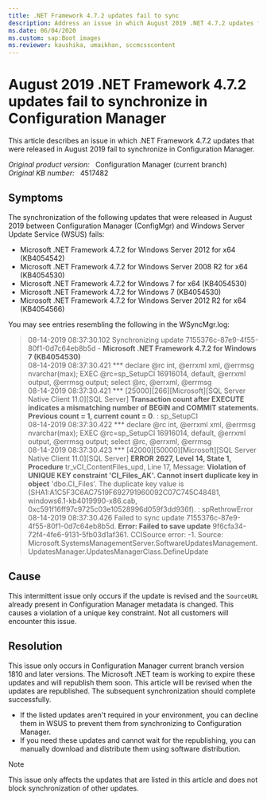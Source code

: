 ```yaml
---
title: .NET Framework 4.7.2 updates fail to sync
description: Address an issue in which August 2019 .NET 4.7.2 updates fail to synchronize in Configuration Manager.
ms.date: 06/04/2020
ms.custom: sap:Boot images
ms.reviewer: kaushika, umaikhan, sccmcsscontent
---
```

# August 2019 .NET Framework 4.7.2 updates fail to synchronize in Configuration Manager

This article describes an issue in which .NET Framework 4.7.2 updates that were released in August 2019 fail to synchronize in Configuration Manager.

_Original product version:_ &nbsp; Configuration Manager (current branch)  
_Original KB number:_ &nbsp; 4517482

## Symptoms

The synchronization of the following updates that were released in August 2019 between Configuration Manager (ConfigMgr) and Windows Server Update Service (WSUS) fails:

- Microsoft .NET Framework 4.7.2 for Windows Server 2012 for x64 (KB4054542)
- Microsoft .NET Framework 4.7.2 for Windows Server 2008 R2 for x64 (KB4054530)
- Microsoft .NET Framework 4.7.2 for Windows 7 for x64 (KB4054530)
- Microsoft .NET Framework 4.7.2 for Windows 7 (KB4054530)
- Microsoft .NET Framework 4.7.2 for Windows Server 2012 R2 for x64 (KB4054566)

You may see entries resembling the following in the WSyncMgr.log:

> 08-14-2019 08:37:30.102 Synchronizing update 7155376c-87e9-4f55-80f1-0d7c64eb8b5d - **Microsoft .NET Framework 4.7.2 for Windows 7 (KB4054530)**  
> 08-14-2019 08:37:30.421 *** declare @rc int, @errxml xml, @errmsg nvarchar(max); EXEC @rc=sp_SetupCI 16916014, default, @errxml output, @errmsg output; select @rc, @errxml, @errmsg  
> 08-14-2019 08:37:30.421 \*** [25000][266][Microsoft][SQL Server Native Client 11.0][SQL Server] **Transaction count after EXECUTE indicates a mismatching number of BEGIN and COMMIT statements. Previous count = 1, current count = 0**. : sp_SetupCI  
> 08-14-2019 08:37:30.422 \*** declare @rc int, @errxml xml, @errmsg nvarchar(max); EXEC @rc=sp_SetupCI 16916014, default, @errxml output, @errmsg output; select @rc, @errxml, @errmsg  
> 08-14-2019 08:37:30.423 \*** [42000][50000][Microsoft][SQL Server Native Client 11.0][SQL Server] **ERROR 2627, Level 14, State 1, Procedure** tr_vCI_ContentFiles_upd, Line 17, Message: **Violation of UNIQUE KEY constraint 'CI_Files_AK'. Cannot insert duplicate key in object** 'dbo.CI_Files'. The duplicate key value is (SHA1:A1C5F3C6AC7519F692791960092C07C745C48481, windows6.1-kb4019990-x86.cab, 0xc591f16ff97c9725c03e10528996d059f3dd936f). : spRethrowError  
> 08-14-2019 08:37:30.426 Failed to sync update 7155376c-87e9-4f55-80f1-0d7c64eb8b5d. **Error: Failed to save update** 9f6cfa34-72f4-4fe6-9131-5fb03d1af361. CCISource error: -1. Source: Microsoft.SystemsManagementServer.SoftwareUpdatesManagement.UpdatesManager.UpdatesManagerClass.DefineUpdate

## Cause

This intermittent issue only occurs if the update is revised and the `SourceURL` already present in Configuration Manager metadata is changed. This causes a violation of a unique key constraint. Not all customers will encounter this issue.

## Resolution

This issue only occurs in Configuration Manager current branch version 1810 and later versions. The Microsoft .NET team is working to expire these updates and will republish them soon. This article will be revised when the updates are republished. The subsequent synchronization should complete successfully.

- If the listed updates aren't required in your environment, you can decline them in WSUS to prevent them from synchronizing to Configuration Manager.
- If you need these updates and cannot wait for the republishing, you can manually download and distribute them using software distribution.

> [!NOTE]
> This issue only affects the updates that are listed in this article and does not block synchronization of other updates.
